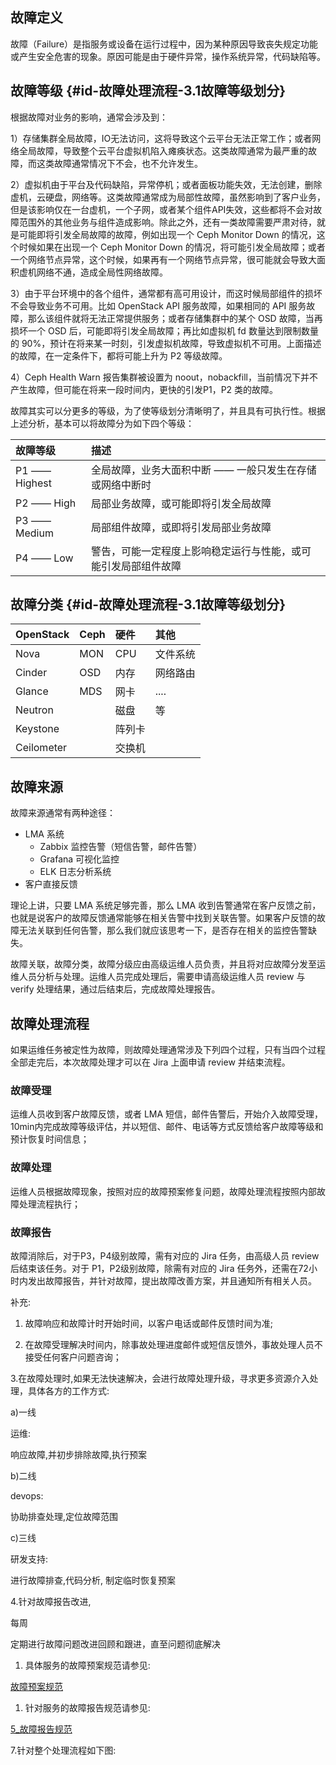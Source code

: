 ## 故障定义

故障（Failure）是指服务或设备在运行过程中，因为某种原因导致丧失规定功能或产生安全危害的现象。原因可能是由于硬件异常，操作系统异常，代码缺陷等。

## 故障等级 {#id-故障处理流程-3.1故障等级划分}

根据故障对业务的影响，通常会涉及到：

1）存储集群全局故障，IO无法访问，这将导致这个云平台无法正常工作；或者网络全局故障，导致整个云平台虚拟机陷入瘫痪状态。这类故障通常为最严重的故障，而这类故障通常情况下不会，也不允许发生。

2）虚拟机由于平台及代码缺陷，异常停机；或者面板功能失效，无法创建，删除虚机，云硬盘，网络等。这类故障通常成为局部性故障，虽然影响到了客户业务，但是该影响仅在一台虚机，一个子网，或者某个组件API失效，这些都将不会对故障范围外的其他业务与组件造成影响。除此之外，还有一类故障需要严肃对待，就是可能即将引发全局故障的故障，例如出现一个 Ceph Monitor Down 的情况，这个时候如果在出现一个 Ceph Monitor Down 的情况，将可能引发全局故障；或者一个网络节点异常，这个时候，如果再有一个网络节点异常，很可能就会导致大面积虚机网络不通，造成全局性网络故障。

3）由于平台环境中的各个组件，通常都有高可用设计，而这时候局部组件的损坏不会导致业务不可用。比如 OpenStack API 服务故障，如果相同的 API 服务故障，那么该组件就将无法正常提供服务；或者存储集群中的某个 OSD 故障，当再损坏一个 OSD 后，可能即将引发全局故障；再比如虚拟机 fd 数量达到限制数量的 90%，预计在将来某一时刻，引发虚拟机故障，导致虚拟机不可用。上面描述的故障，在一定条件下，都将可能上升为 P2 等级故障。

4）Ceph Health Warn 报告集群被设置为 noout，nobackfill，当前情况下并不产生故障，但可能在将来一段时间内，更快的引发P1，P2 类的故障。

故障其实可以分更多的等级，为了使等级划分清晰明了，并且具有可执行性。根据上述分析，基本可以将故障分为如下四个等级：

| 故障等级 | 描述 |
| :--- | :--- |
| P1 —— Highest | 全局故障，业务大面积中断 —— 一般只发生在存储或网络中断时 |
| P2 —— High | 局部业务故障，或可能即将引发全局故障 |
| P3 —— Medium | 局部组件故障，或即将引发局部业务故障 |
| P4 —— Low | 警告，可能一定程度上影响稳定运行与性能，或可能引发局部组件故障 |

## 故障分类 {#id-故障处理流程-3.1故障等级划分}

| OpenStack | Ceph | 硬件 | 其他 |
| :--- | :--- | :--- | :--- |
| Nova | MON | CPU | 文件系统 |
| Cinder | OSD | 内存 | 网络路由 |
| Glance | MDS | 网卡 | .... |
| Neutron |  | 磁盘 | 等 |
| Keystone |  | 阵列卡 |  |
| Ceilometer |  | 交换机 |  |

## 故障来源

故障来源通常有两种途径：

* LMA 系统
  * Zabbix  监控告警（短信告警，邮件告警）
  * Grafana 可视化监控
  * ELK 日志分析系统
* 客户直接反馈

理论上讲，只要 LMA 系统足够完善，那么 LMA 收到告警通常在客户反馈之前，也就是说客户的故障反馈通常能够在相关告警中找到关联告警。如果客户反馈的故障无法关联到任何告警，那么我们就应该思考一下，是否存在相关的监控告警缺失。

故障关联，故障分类，故障分级应由高级运维人员负责，并且将对应故障分发至运维人员分析与处理。运维人员完成处理后，需要申请高级运维人员 review 与 verify 处理结果，通过后结束后，完成故障处理报告。

## 故障处理流程

如果运维任务被定性为故障，则故障处理通常涉及下列四个过程，只有当四个过程全部走完后，本次故障处理才可以在 Jira 上面申请 review 并结束流程。

### 故障受理

运维人员收到客户故障反馈，或者 LMA 短信，邮件告警后，开始介入故障受理，10min内完成故障等级评估，并以短信、邮件、电话等方式反馈给客户故障等级和预计恢复时间信息；

### 故障处理

运维人员根据故障现象，按照对应的故障预案修复问题，故障处理流程按照内部故障处理流程执行；

### 故障报告

故障消除后，对于P3，P4级别故障，需有对应的 Jira 任务，由高级人员 review 后结束该任务。对于 P1，P2级别故障，除需有对应的 Jira 任务外，还需在72小时内发出故障报告，并针对故障，提出故障改善方案，并且通知所有相关人员。

补充:

1. 故障响应和故障计时开始时间，以客户电话或邮件反馈时间为准;

2. 在故障受理解决时间内，除事故处理进度邮件或短信反馈外，事故处理人员不接受任何客户问题咨询；

3.在故障处理时,如果无法快速解决，会进行故障处理升级，寻求更多资源介入处理，具体各方的工作方式:

a\)一线

运维:

响应故障,并初步排除故障,执行预案

b\)二线

devops:

协助排查处理,定位故障范围

c\)三线

研发支持:

进行故障排查,代码分析, 制定临时恢复预案

4.针对故障报告改进,

每周

定期进行故障问题改进回顾和跟进，直至问题彻底解决

1. 具体服务的故障预案规范请参见:

[故障预案规范](https://confluence.ustack.com/pages/viewpage.action?pageId=7373987)

1. 针对服务的故障报告规范请参见:

[5\_故障报告规范](https://confluence.ustack.com/pages/viewpage.action?pageId=7373991)

7.针对整个处理流程如下图:

